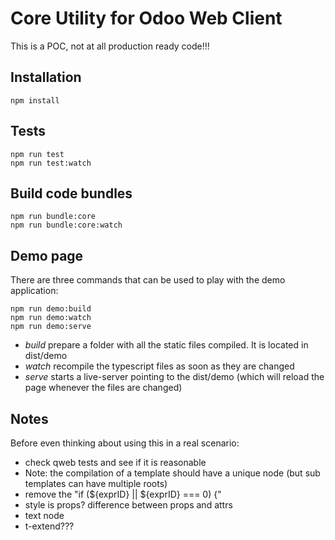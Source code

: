 # Core Utility for Odoo Web Client

This is a POC, not at all production ready code!!!

## Installation

```
npm install
```

## Tests

```
npm run test
npm run test:watch
```
## Build code bundles

```
npm run bundle:core
npm run bundle:core:watch
```

## Demo page

There are three commands that can be used to play with the demo application:

```
npm run demo:build
npm run demo:watch
npm run demo:serve
```

- *build* prepare a folder with all the static files compiled. It is located in
  dist/demo
- *watch* recompile the typescript files as soon as they are changed
- *serve* starts a live-server pointing to the dist/demo (which will reload the
  page whenever the files are changed)

## Notes

Before even thinking about using this in a real scenario:

- check qweb tests and see if it is reasonable
- Note: the compilation of a template should have a unique node (but sub templates
  can have multiple roots)
- remove the "if (${exprID} || ${exprID} === 0) {"
- style is props? difference between props and attrs
- text node
- t-extend???